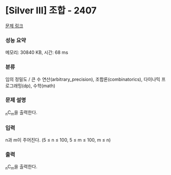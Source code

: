 # [Silver III] 조합 - 2407 

[문제 링크](https://www.acmicpc.net/problem/2407) 

### 성능 요약

메모리: 30840 KB, 시간: 68 ms

### 분류

임의 정밀도 / 큰 수 연산(arbitrary_precision), 조합론(combinatorics), 다이나믹 프로그래밍(dp), 수학(math)

### 문제 설명

<p><sub>n</sub>C<sub>m</sub>을 출력한다.</p>

### 입력 

 <p>n과 m이 주어진다. (5 ≤ n ≤ 100, 5 ≤ m ≤ 100, m ≤ n)</p>

### 출력 

 <p><sub>n</sub>C<sub>m</sub>을 출력한다.</p>


